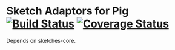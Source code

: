 Sketch Adaptors for Pig [![Build Status](https://travis-ci.org/DataSketches/sketches-pig.svg?branch=master)](https://travis-ci.org/DataSketches/sketches-pig) [![Coverage Status](https://coveralls.io/repos/github/DataSketches/sketches-pig/badge.svg?branch=master)](https://coveralls.io/github/DataSketches/sketches-pig?branch=master)
=================
Depends on sketches-core.
